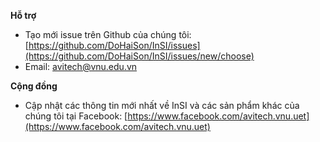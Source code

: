 **Hỗ trợ**

- Tạo mới issue trên Github của chúng tôi: [https://github.com/DoHaiSon/InSI/issues](https://github.com/DoHaiSon/InSI/issues/new/choose)
- Email: [avitech@vnu.edu.vn](mailto:avitech@vnu.edu.vn)

**Cộng đồng**

- Cập nhật các thông tin mới nhất về InSI và các sản phẩm khác của chúng tôi tại Facebook: [https://www.facebook.com/avitech.vnu.uet](https://www.facebook.com/avitech.vnu.uet)